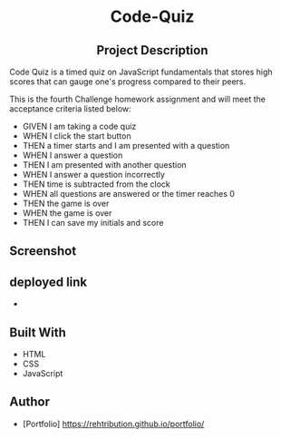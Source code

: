 <h1 align="center">Code-Quiz</h1>

<h2 align="center">Project Description</h2>
Code Quiz is a timed quiz on JavaScript fundamentals that stores high scores that can gauge one's progress compared to their peers.


This is the fourth Challenge homework assignment and will meet the acceptance criteria listed below:

- GIVEN I am taking a code quiz
- WHEN I click the start button
- THEN a timer starts and I am presented with a question
- WHEN I answer a question
- THEN I am presented with another question
- WHEN I answer a question incorrectly
- THEN time is subtracted from the clock
- WHEN all questions are answered or the timer reaches 0
- THEN the game is over
- WHEN the game is over
- THEN I can save my initials and score


## Screenshot


## deployed link
- 

## Built With

- HTML
- CSS
- JavaScript

## Author

- [Portfolio] https://rehtribution.github.io/portfolio/

